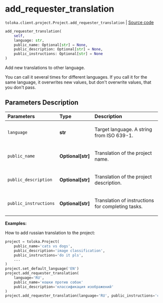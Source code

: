 # add_requester_translation
`toloka.client.project.Project.add_requester_translation` | [Source code](https://github.com/Toloka/toloka-kit/blob/v1.1.0.post1/src/client/project/__init__.py#L207)

```python
add_requester_translation(
    self,
    language: str,
    public_name: Optional[str] = None,
    public_description: Optional[str] = None,
    public_instructions: Optional[str] = None
)
```

Add new translations to other language.


You can call it several times for different languages.
If you call it for the same language, it overwrites new values, but don't overwrite values, that you don't pass.

## Parameters Description

| Parameters | Type | Description |
| :----------| :----| :-----------|
`language`|**str**|<p>Target language. A string from ISO 639-1.</p>
`public_name`|**Optional\[str\]**|<p>Translation of the project name.</p>
`public_description`|**Optional\[str\]**|<p>Translation of the project description.</p>
`public_instructions`|**Optional\[str\]**|<p>Translation of instructions for completing tasks.</p>

**Examples:**

How to add russian translation to the project:

```python
project = toloka.Project(
    public_name='cats vs dogs',
    public_description='image classification',
    public_instructions='do it pls',
    ...
)
project.set_default_language('EN')
project.add_requester_translation(
    language='RU',
    public_name='кошки против собак'
    public_description='классификация изображений'
)
project.add_requester_translation(language='RU', public_instructions='сделай это, пожалуйста')
```
